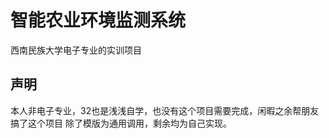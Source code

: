 # 智能农业环境监测系统
西南民族大学电子专业的实训项目

## 声明

本人非电子专业，32也是浅浅自学，也没有这个项目需要完成，闲暇之余帮朋友搞了这个项目
除了模版为通用调用，剩余均为自己实现。



